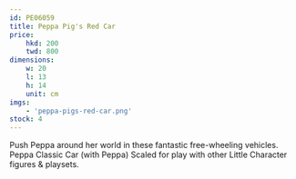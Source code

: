 ```yaml
---
id: PE06059
title: Peppa Pig's Red Car
price:
    hkd: 200
    twd: 800
dimensions:
    w: 20
    l: 13
    h: 14
    unit: cm
imgs: 
    - 'peppa-pigs-red-car.png'
stock: 4
---
```

Push Peppa around her world in these fantastic free-wheeling vehicles. 
Peppa Classic Car (with Peppa) 
Scaled for play with other Little Character figures & playsets.